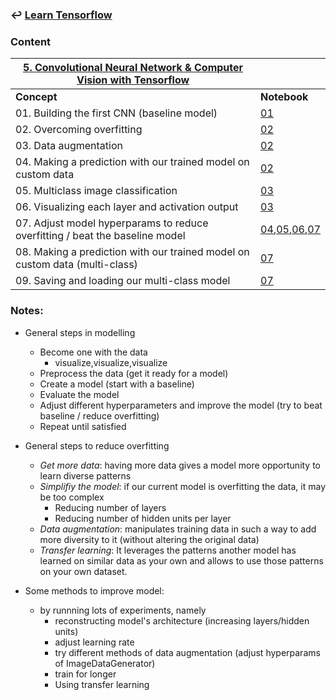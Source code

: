 ### ↩️ [**Learn Tensorflow**](../README.md)

### Content

| <u>**5. Convolutional Neural Network & Computer Vision with Tensorflow**</u>  ||
|---------|----------|
| **Concept** | **Notebook** |
|01. Building the first CNN (baseline model)|[01](01_cnn_cv_tensorflow.ipynb)|
|02. Overcoming overfitting |[02](02_cnn_cv_tensorflow.ipynb)|
|03. Data augmentation |[02](02_cnn_cv_tensorflow.ipynb)|
|04. Making a prediction with our trained model on custom data |[02](02_cnn_cv_tensorflow.ipynb)|
|05. Multiclass image classification |[03](03_cnn_cv_tensorflow.ipynb)|
|06. Visualizing each layer and activation output |[03](03_cnn_cv_tensorflow.ipynb)|
|07. Adjust model hyperparams to reduce overfitting / beat the baseline model |[04](04_cnn_cv_tensorflow.ipynb),[05](05_cnn_cv_tensorflow.ipynb),[06](06_cnn_cv_tensorflow.ipynb),[07](07_cnn_cv_tensorflow.ipynb)|
|08. Making a prediction with our trained model on custom data (multi-class) |[07](07_cnn_cv_tensorflow.ipynb)|
|09. Saving and loading our multi-class model |[07](07_cnn_cv_tensorflow.ipynb)|



### Notes:

* General steps in modelling
  * Become one with the data
    * visualize,visualize,visualize
  * Preprocess the data (get it ready for  a model)
  * Create a model (start with a baseline)
  * Evaluate the model
  * Adjust different hyperparameters and improve the model (try to beat baseline / reduce overfitting)
  * Repeat until satisfied

* General steps to reduce overfitting
  * *Get more data*: having more data gives a model more opportunity to learn diverse patterns
  * *Simplifiy the model*: if our current model is overfitting the data, it may be too complex
    * Reducing number of layers
    * Reducing number of hidden units per layer
  * *Data augmentation*: manipulates training data in such a way to add more diversity to it (without altering the original data)
  * *Transfer learning*: It leverages the patterns another model has learned on similar data as your own and allows to use those patterns on your own dataset.

* Some methods to improve model:
  * by runnning lots of experiments, namely
    * reconstructing model's architecture (increasing layers/hidden units)
    * adjust learning rate
    * try different methods of data augmentation (adjust hyperparams of ImageDataGenerator)
    * train for longer 
    * Using transfer learning

